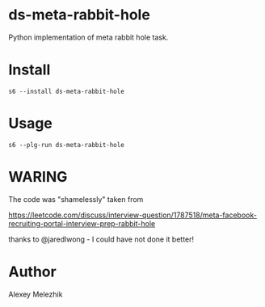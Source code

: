 # ds-meta-rabbit-hole

Python implementation of meta rabbit hole task.

# Install

    s6 --install ds-meta-rabbit-hole

# Usage

    s6 --plg-run ds-meta-rabbit-hole

# WARING

The code was "shamelessly" taken from 

https://leetcode.com/discuss/interview-question/1787518/meta-facebook-recruiting-portal-interview-prep-rabbit-hole 

thanks to @jaredlwong - I could have not done  it better!

# Author

Alexey Melezhik

